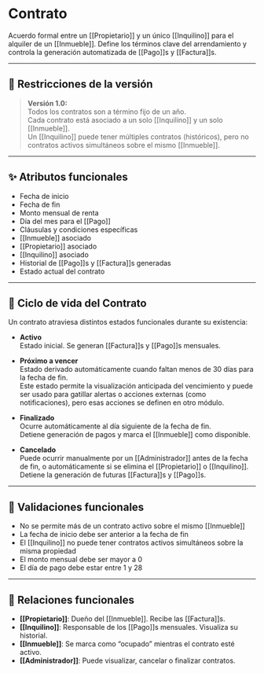 # Contrato

Acuerdo formal entre un [[Propietario]] y un único [[Inquilino]] para el alquiler de un [[Inmueble]]. Define los términos clave del arrendamiento y controla la generación automatizada de [[Pago]]s y [[Factura]]s.

---

## 📌 Restricciones de la versión

> **Versión 1.0:**  
> Todos los contratos son a término fijo de un año.  
> Cada contrato está asociado a un solo [[Inquilino]] y un solo [[Inmueble]].  
> Un [[Inquilino]] puede tener múltiples contratos (históricos), pero no contratos activos simultáneos sobre el mismo [[Inmueble]].

---

## ✨ Atributos funcionales

- Fecha de inicio
- Fecha de fin
- Monto mensual de renta
- Día del mes para el [[Pago]]
- Cláusulas y condiciones específicas
- [[Inmueble]] asociado
- [[Propietario]] asociado
- [[Inquilino]] asociado
- Historial de [[Pago]]s y [[Factura]]s generadas
- Estado actual del contrato

---

## 🔁 Ciclo de vida del Contrato

Un contrato atraviesa distintos estados funcionales durante su existencia:

- **Activo**  
  Estado inicial. Se generan [[Factura]]s y [[Pago]]s mensuales.

- **Próximo a vencer**  
  Estado derivado automáticamente cuando faltan menos de 30 días para la fecha de fin.  
  Este estado permite la visualización anticipada del vencimiento y puede ser usado para gatillar alertas o acciones externas (como notificaciones), pero esas acciones se definen en otro módulo.

- **Finalizado**  
  Ocurre automáticamente al día siguiente de la fecha de fin.  
  Detiene generación de pagos y marca el [[Inmueble]] como disponible.

- **Cancelado**  
  Puede ocurrir manualmente por un [[Administrador]] antes de la fecha de fin, o automáticamente si se elimina el [[Propietario]] o [[Inquilino]].  
  Detiene la generación de futuras [[Factura]]s y [[Pago]]s.

---

## 🚫 Validaciones funcionales

- No se permite más de un contrato activo sobre el mismo [[Inmueble]]
- La fecha de inicio debe ser anterior a la fecha de fin
- El [[Inquilino]] no puede tener contratos activos simultáneos sobre la misma propiedad
- El monto mensual debe ser mayor a 0
- El día de pago debe estar entre 1 y 28

---

## 🔗 Relaciones funcionales

- **[[Propietario]]**: Dueño del [[Inmueble]]. Recibe las [[Factura]]s.
- **[[Inquilino]]**: Responsable de los [[Pago]]s mensuales. Visualiza su historial.
- **[[Inmueble]]**: Se marca como “ocupado” mientras el contrato esté activo.
- **[[Administrador]]**: Puede visualizar, cancelar o finalizar contratos.
